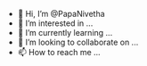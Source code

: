 - 👋 Hi, I’m @PapaNivetha
- 👀 I’m interested in ...
- 🌱 I’m currently learning ...
- 💞️ I’m looking to collaborate on ...
- 📫 How to reach me ...

<!---
PapaNivetha/PapaNivetha is a ✨ special ✨ repository because its `README.md` (this file) appears on your GitHub profile.
You can click the Preview link to take a look at your changes.
--->
